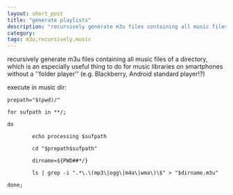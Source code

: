 ```yaml
---
layout: short_post
title: "generate playlists"
description: "recursively generate m3u files containing all music files of a directory"
category:
tags: m3u,recursively,music
---
```

recursively generate m3u files containing all music files of a directory, which is an
especially useful thing to do for music libraries on smartphones without a
''folder player'' (e.g. Blackberry, Android standard player!?)

execute in music dir:
```
prepath="$(pwd)/"

for sufpath in **/;

do

        echo processing $sufpath

        cd "$prepath$sufpath"

        dirname=${PWD##*/}

        ls | grep -i ".*\.\(mp3\|ogg\|m4a\|wma\)\$" > "$dirname.m3u"

done;
```


